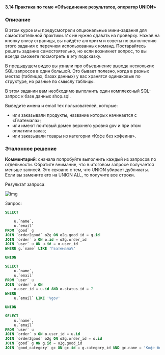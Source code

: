 #### 3.14 Практика по теме «Объединение результатов, оператор UNION»



### Описание

В этом курсе мы предусмотрели опциональные мини-задания для самостоятельной практики. Их не нужно сдавать на проверку. Нажав на кнопку внизу страницы, вы найдёте алгоритм и советы по выполнению этого задания с перечнем использованных команд. Постарайтесь решить задание самостоятельно, но если возникнет вопрос, то вы всегда сможете посмотреть в эту подсказку.

В предыдущем видео вы узнали про объединение вывода нескольких SQL-запросов в один большой. Это бывает полезно, когда в разных местах (таблицах, базах данных) у вас хранятся одинаковые по структуре, но разные по смыслу таблицы.

В этом задании вам необходимо выполнить один комплексный SQL-запрос к базе данных shop.sql.

Выведите имена и email тех пользователей, которые:

- или заказывали продукты, название которых начинается с «Гватемала»;
- или имеют почтовый домен верхнего уровня gov и при этом оплатили заказ;
- или заказывали товары из категории «Кофе без кофеина».

### Эталонное решение

**Комментарий**: сначала попробуйте выполнить каждый из запросов по отдельности. Обратите внимание, что в итоговом запросе получается меньше записей. Это связано с тем, что UNION убирает дубликаты. Если вы замените его на UNION ALL, то получите все строки.

Результат запроса:

![img](https://api.selcdn.ru/v1/SEL_72086/prodLMS/files/share/3.13.1.png)

Запрос:

```sql
SELECT

    u.`name`,
    u.`email`
FROM `good` g
JOIN `order2good` o2g ON o2g.good_id = g.id
JOIN `order` o ON o.id = o2g.order_id
JOIN `user` u ON u.id = o.user_id
WHERE g.`name` LIKE 'Гватемала%'

UNION

SELECT
    u.`name`,
    u.`email`
FROM `user` u
JOIN `order` o ON
    o.user_id = u.id AND o.status_id = 7
WHERE
    u.`email` LIKE '%gov' 

UNION

SELECT
    u.`name`,
    u.`email`
FROM `user` u
JOIN `order` o ON o.user_id = u.id
JOIN `order2good` o2g ON o2g.order_id = o.id
JOIN `good` g ON g.id = o2g.good_id
JOIN `good_category` gc ON gc.id = g.category_id AND gc.name = 'Кофе без кофеина';
```